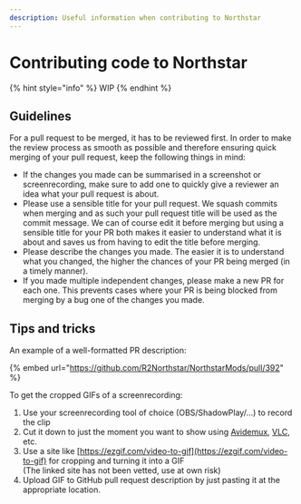 ```yaml
---
description: Useful information when contributing to Northstar
---
```


# Contributing code to Northstar

{% hint style="info" %}
WIP
{% endhint %}

## Guidelines

For a pull request to be merged, it has to be reviewed first. In order to make the review process as smooth as possible and therefore ensuring quick merging of your pull request, keep the following things in mind:

- If the changes you made can be summarised in a screenshot or screenrecording, make sure to add one to quickly give a reviewer an idea what your pull request is about.
- Please use a sensible title for your pull request. We squash commits when merging and as such your pull request title will be used as the commit message. We can of course edit it before merging but using a sensible title for your PR both makes it easier to understand what it is about and saves us from having to edit the title before merging.
- Please describe the changes you made. The easier it is to understand what you changed, the higher the chances of your PR being merged (in a timely manner).
- If you made multiple independent changes, please make a new PR for each one. This prevents cases where your PR is being blocked from merging by a bug one of the changes you made.

## Tips and tricks

An example of a well-formatted PR description:

{% embed url="https://github.com/R2Northstar/NorthstarMods/pull/392" %}

To get the cropped GIFs of a screenrecording:

1. Use your screenrecording tool of choice (OBS/ShadowPlay/...) to record the clip
2. Cut it down to just the moment you want to show using [Avidemux](http://www.avidemux.org/), [VLC](https://www.videolan.org/vlc/), etc.
3. Use a site like [https://ezgif.com/video-to-gif](https://ezgif.com/video-to-gif) for cropping and turning it into a GIF \
   (The linked site has not been vetted, use at own risk)
4. Upload GIF to GitHub pull request description by just pasting it at the appropriate location.
